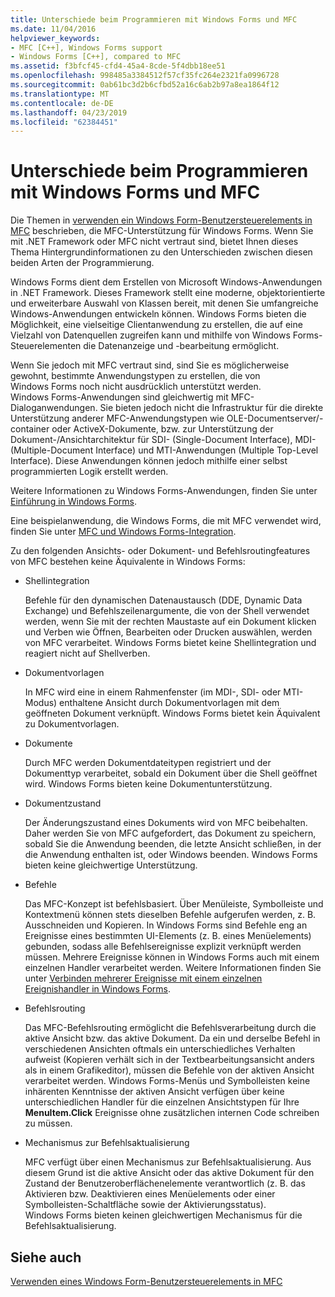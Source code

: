 ```yaml
---
title: Unterschiede beim Programmieren mit Windows Forms und MFC
ms.date: 11/04/2016
helpviewer_keywords:
- MFC [C++], Windows Forms support
- Windows Forms [C++], compared to MFC
ms.assetid: f3bfcf45-cfd4-45a4-8cde-5f4dbb18ee51
ms.openlocfilehash: 998485a3384512f57cf35fc264e2321fa0996728
ms.sourcegitcommit: 0ab61bc3d2b6cfbd52a16c6ab2b97a8ea1864f12
ms.translationtype: MT
ms.contentlocale: de-DE
ms.lasthandoff: 04/23/2019
ms.locfileid: "62384451"
---
```

# <a name="windows-formsmfc-programming-differences"></a>Unterschiede beim Programmieren mit Windows Forms und MFC

Die Themen in [verwenden ein Windows Form-Benutzersteuerelements in MFC](../dotnet/using-a-windows-form-user-control-in-mfc.md) beschrieben, die MFC-Unterstützung für Windows Forms. Wenn Sie mit .NET Framework oder MFC nicht vertraut sind, bietet Ihnen dieses Thema Hintergrundinformationen zu den Unterschieden zwischen diesen beiden Arten der Programmierung.

Windows Forms dient dem Erstellen von Microsoft Windows-Anwendungen in .NET Framework. Dieses Framework stellt eine moderne, objektorientierte und erweiterbare Auswahl von Klassen bereit, mit denen Sie umfangreiche Windows-Anwendungen entwickeln können. Windows Forms bieten die Möglichkeit, eine vielseitige Clientanwendung zu erstellen, die auf eine Vielzahl von Datenquellen zugreifen kann und mithilfe von Windows Forms-Steuerelementen die Datenanzeige und -bearbeitung ermöglicht.

Wenn Sie jedoch mit MFC vertraut sind, sind Sie es möglicherweise gewohnt, bestimmte Anwendungstypen zu erstellen, die von Windows Forms noch nicht ausdrücklich unterstützt werden. Windows Forms-Anwendungen sind gleichwertig mit MFC-Dialoganwendungen. Sie bieten jedoch nicht die Infrastruktur für die direkte Unterstützung anderer MFC-Anwendungstypen wie OLE-Documentserver/-container oder ActiveX-Dokumente, bzw. zur Unterstützung der Dokument-/Ansichtarchitektur für SDI- (Single-Document Interface), MDI- (Multiple-Document Interface) und MTI-Anwendungen (Multiple Top-Level Interface). Diese Anwendungen können jedoch mithilfe einer selbst programmierten Logik erstellt werden.

Weitere Informationen zu Windows Forms-Anwendungen, finden Sie unter [Einführung in Windows Forms](/dotnet/framework/winforms/windows-forms-overview).

Eine beispielanwendung, die Windows Forms, die mit MFC verwendet wird, finden Sie unter [MFC und Windows Forms-Integration](http://www.microsoft.com/downloads/details.aspx?FamilyID=987021bc-e575-4fe3-baa9-15aa50b0f599&displaylang=en).

Zu den folgenden Ansichts- oder Dokument- und Befehlsroutingfeatures von MFC bestehen keine Äquivalente in Windows Forms:

- Shellintegration

   Befehle für den dynamischen Datenaustausch (DDE, Dynamic Data Exchange) und Befehlszeilenargumente, die von der Shell verwendet werden, wenn Sie mit der rechten Maustaste auf ein Dokument klicken und Verben wie Öffnen, Bearbeiten oder Drucken auswählen, werden von MFC verarbeitet. Windows Forms bietet keine Shellintegration und reagiert nicht auf Shellverben.

- Dokumentvorlagen

   In MFC wird eine in einem Rahmenfenster (im MDI-, SDI- oder MTI-Modus) enthaltene Ansicht durch Dokumentvorlagen mit dem geöffneten Dokument verknüpft. Windows Forms bietet kein Äquivalent zu Dokumentvorlagen.

- Dokumente

   Durch MFC werden Dokumentdateitypen registriert und der Dokumenttyp verarbeitet, sobald ein Dokument über die Shell geöffnet wird. Windows Forms bieten keine Dokumentunterstützung.

- Dokumentzustand

   Der Änderungszustand eines Dokuments wird von MFC beibehalten. Daher werden Sie von MFC aufgefordert, das Dokument zu speichern, sobald Sie die Anwendung beenden, die letzte Ansicht schließen, in der die Anwendung enthalten ist, oder Windows beenden. Windows Forms bieten keine gleichwertige Unterstützung.

- Befehle

   Das MFC-Konzept ist befehlsbasiert. Über Menüleiste, Symbolleiste und Kontextmenü können stets dieselben Befehle aufgerufen werden, z. B. Ausschneiden und Kopieren. In Windows Forms sind Befehle eng an Ereignisse eines bestimmten UI-Elements (z. B. eines Menüelements) gebunden, sodass alle Befehlsereignisse explizit verknüpft werden müssen. Mehrere Ereignisse können in Windows Forms auch mit einem einzelnen Handler verarbeitet werden. Weitere Informationen finden Sie unter [Verbinden mehrerer Ereignisse mit einem einzelnen Ereignishandler in Windows Forms](/dotnet/framework/winforms/how-to-connect-multiple-events-to-a-single-event-handler-in-windows-forms).

- Befehlsrouting

   Das MFC-Befehlsrouting ermöglicht die Befehlsverarbeitung durch die aktive Ansicht bzw. das aktive Dokument. Da ein und derselbe Befehl in verschiedenen Ansichten oftmals ein unterschiedliches Verhalten aufweist (Kopieren verhält sich in der Textbearbeitungsansicht anders als in einem Grafikeditor), müssen die Befehle von der aktiven Ansicht verarbeitet werden. Windows Forms-Menüs und Symbolleisten keine inhärenten Kenntnisse der aktiven Ansicht verfügen über keine unterschiedlichen Handler für die einzelnen Ansichtstypen für Ihre **MenuItem.Click** Ereignisse ohne zusätzlichen internen Code schreiben zu müssen.

- Mechanismus zur Befehlsaktualisierung

   MFC verfügt über einen Mechanismus zur Befehlsaktualisierung. Aus diesem Grund ist die aktive Ansicht oder das aktive Dokument für den Zustand der Benutzeroberflächenelemente verantwortlich (z. B. das Aktivieren bzw. Deaktivieren eines Menüelements oder einer Symbolleisten-Schaltfläche sowie der Aktivierungsstatus). Windows Forms bieten keinen gleichwertigen Mechanismus für die Befehlsaktualisierung.

## <a name="see-also"></a>Siehe auch

[Verwenden eines Windows Form-Benutzersteuerelements in MFC](../dotnet/using-a-windows-form-user-control-in-mfc.md)
